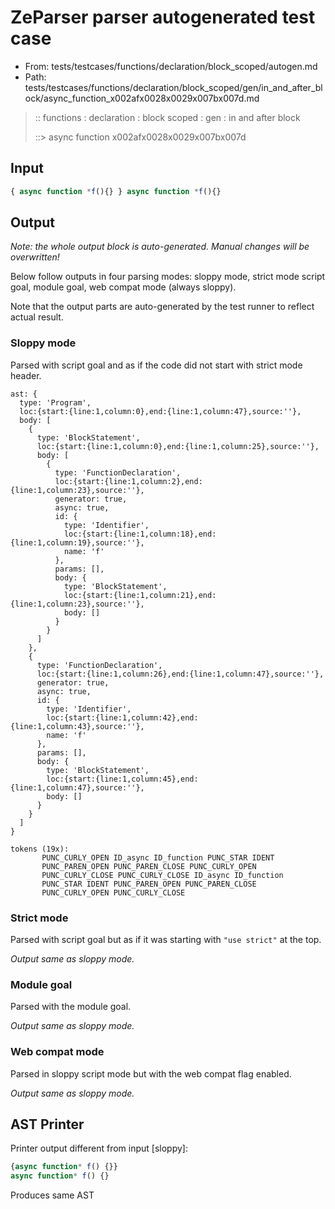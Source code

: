 # ZeParser parser autogenerated test case

- From: tests/testcases/functions/declaration/block_scoped/autogen.md
- Path: tests/testcases/functions/declaration/block_scoped/gen/in_and_after_block/async_function_x002afx0028x0029x007bx007d.md

> :: functions : declaration : block scoped : gen : in and after block
>
> ::> async function x002afx0028x0029x007bx007d

## Input


`````js
{ async function *f(){} } async function *f(){}
`````

## Output

_Note: the whole output block is auto-generated. Manual changes will be overwritten!_

Below follow outputs in four parsing modes: sloppy mode, strict mode script goal, module goal, web compat mode (always sloppy).

Note that the output parts are auto-generated by the test runner to reflect actual result.

### Sloppy mode

Parsed with script goal and as if the code did not start with strict mode header.

`````
ast: {
  type: 'Program',
  loc:{start:{line:1,column:0},end:{line:1,column:47},source:''},
  body: [
    {
      type: 'BlockStatement',
      loc:{start:{line:1,column:0},end:{line:1,column:25},source:''},
      body: [
        {
          type: 'FunctionDeclaration',
          loc:{start:{line:1,column:2},end:{line:1,column:23},source:''},
          generator: true,
          async: true,
          id: {
            type: 'Identifier',
            loc:{start:{line:1,column:18},end:{line:1,column:19},source:''},
            name: 'f'
          },
          params: [],
          body: {
            type: 'BlockStatement',
            loc:{start:{line:1,column:21},end:{line:1,column:23},source:''},
            body: []
          }
        }
      ]
    },
    {
      type: 'FunctionDeclaration',
      loc:{start:{line:1,column:26},end:{line:1,column:47},source:''},
      generator: true,
      async: true,
      id: {
        type: 'Identifier',
        loc:{start:{line:1,column:42},end:{line:1,column:43},source:''},
        name: 'f'
      },
      params: [],
      body: {
        type: 'BlockStatement',
        loc:{start:{line:1,column:45},end:{line:1,column:47},source:''},
        body: []
      }
    }
  ]
}

tokens (19x):
       PUNC_CURLY_OPEN ID_async ID_function PUNC_STAR IDENT
       PUNC_PAREN_OPEN PUNC_PAREN_CLOSE PUNC_CURLY_OPEN
       PUNC_CURLY_CLOSE PUNC_CURLY_CLOSE ID_async ID_function
       PUNC_STAR IDENT PUNC_PAREN_OPEN PUNC_PAREN_CLOSE
       PUNC_CURLY_OPEN PUNC_CURLY_CLOSE
`````

### Strict mode

Parsed with script goal but as if it was starting with `"use strict"` at the top.

_Output same as sloppy mode._

### Module goal

Parsed with the module goal.

_Output same as sloppy mode._

### Web compat mode

Parsed in sloppy script mode but with the web compat flag enabled.

_Output same as sloppy mode._

## AST Printer

Printer output different from input [sloppy]:

````js
{async function* f() {}}
async function* f() {}
````

Produces same AST
